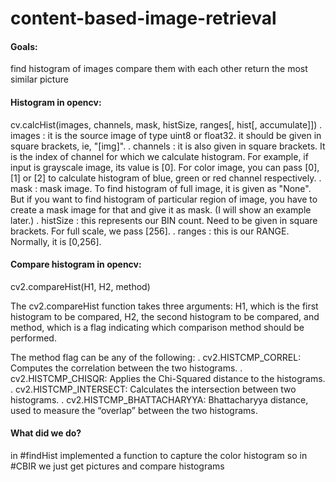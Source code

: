 # content-based-image-retrieval

<h4>Goals:</h4>
  find histogram of images
  compare them with each other
  return the most similar picture

<h4>Histogram in opencv:</h4>
  cv.calcHist(images, channels, mask, histSize, ranges[, hist[, accumulate]])
  . images : it is the source image of type uint8 or float32. it should be given in square brackets, ie, "[img]".
  . channels : it is also given in square brackets. It is the index of channel for which we calculate histogram. For example, if input is grayscale image, its value is [0]. For color image, you can pass [0], [1] or [2] to calculate histogram of blue, green or red channel respectively.
  . mask : mask image. To find histogram of full image, it is given as "None". But if you want to find histogram of particular region of image, you have to create a mask image for that and give it as mask. (I will show an example later.)
  . histSize : this represents our BIN count. Need to be given in square brackets. For full scale, we pass [256].
  . ranges : this is our RANGE. Normally, it is [0,256].

<h4>Compare histogram in opencv:</h4>

  cv2.compareHist(H1, H2, method)
  
  The cv2.compareHist function takes three arguments: 
  H1, which is the first histogram to be compared,
  H2, the second histogram to be compared,
  and method, which is a flag indicating which comparison method should be performed.
  
  The method flag can be any of the following:
  . cv2.HISTCMP_CORREL: Computes the correlation between the two histograms.
  . cv2.HISTCMP_CHISQR: Applies the Chi-Squared distance to the histograms.
  . cv2.HISTCMP_INTERSECT: Calculates the intersection between two histograms.
  . cv2.HISTCMP_BHATTACHARYYA: Bhattacharyya distance, used to measure the “overlap” between the two histograms.

<h4>What did we do?</h4>
  in #findHist implemented a function to capture the color histogram so in #CBIR we just get pictures and compare histograms




  
